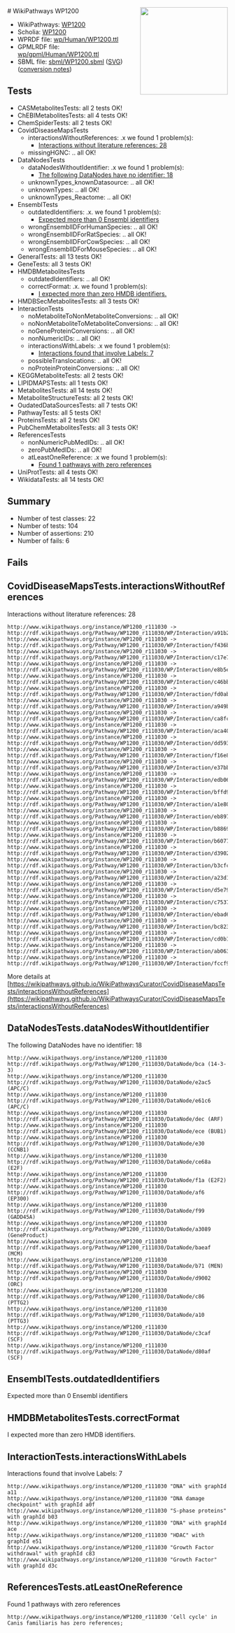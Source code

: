 <img style="float: right; width: 200px" src="../logo.png" />
# WikiPathways WP1200

* WikiPathways: [WP1200](https://identifiers.org/wikipathways:WP1200)
* Scholia: [WP1200](https://scholia.toolforge.org/wikipathways/WP1200)
* WPRDF file: [wp/Human/WP1200.ttl](../wp/Human/WP1200.ttl)
* GPMLRDF file: [wp/gpml/Human/WP1200.ttl](../wp/gpml/Human/WP1200.ttl)
* SBML file: [sbml/WP1200.sbml](../sbml/WP1200.sbml) ([SVG](../sbml/WP1200.svg)) ([conversion notes](../sbml/WP1200.txt))

## Tests
* CASMetabolitesTests: all 2 tests OK!
* ChEBIMetabolitesTests: all 4 tests OK!
* ChemSpiderTests: all 2 tests OK!
* CovidDiseaseMapsTests
    * interactionsWithoutReferences: .x we found 1 problem(s):
        * [Interactions without literature references: 28](#9701cd08)
    * missingHGNC: .. all OK!
* DataNodesTests
    * dataNodesWithoutIdentifier: .x we found 1 problem(s):
        * [The following DataNodes have no identifier: 18](#8792c498)
    * unknownTypes_knownDatasource: .. all OK!
    * unknownTypes: .. all OK!
    * unknownTypes_Reactome: .. all OK!
* EnsemblTests
    * outdatedIdentifiers: .x. we found 1 problem(s):
        * [Expected more than 0 Ensembl identifiers](#f44398b7)
    * wrongEnsemblIDForHumanSpecies: .. all OK!
    * wrongEnsemblIDForRatSpecies: .. all OK!
    * wrongEnsemblIDForCowSpecies: .. all OK!
    * wrongEnsemblIDForMouseSpecies: .. all OK!
* GeneralTests: all 13 tests OK!
* GeneTests: all 3 tests OK!
* HMDBMetabolitesTests
    * outdatedIdentifiers: .. all OK!
    * correctFormat: .x. we found 1 problem(s):
        * [I expected more than zero HMDB identifiers.](#ad154c1e)
* HMDBSecMetabolitesTests: all 3 tests OK!
* InteractionTests
    * noMetaboliteToNonMetaboliteConversions: .. all OK!
    * noNonMetaboliteToMetaboliteConversions: .. all OK!
    * noGeneProteinConversions: .. all OK!
    * nonNumericIDs: .. all OK!
    * interactionsWithLabels: .x we found 1 problem(s):
        * [Interactions found that involve Labels: 7](#630d267e)
    * possibleTranslocations: .. all OK!
    * noProteinProteinConversions: .. all OK!
* KEGGMetaboliteTests: all 2 tests OK!
* LIPIDMAPSTests: all 1 tests OK!
* MetabolitesTests: all 14 tests OK!
* MetaboliteStructureTests: all 2 tests OK!
* OudatedDataSourcesTests: all 7 tests OK!
* PathwayTests: all 5 tests OK!
* ProteinsTests: all 2 tests OK!
* PubChemMetabolitesTests: all 3 tests OK!
* ReferencesTests
    * nonNumericPubMedIDs: .. all OK!
    * zeroPubMedIDs: .. all OK!
    * atLeastOneReference: .x we found 1 problem(s):
        * [Found 1 pathways with zero references](#35eb778e)
* UniProtTests: all 4 tests OK!
* WikidataTests: all 14 tests OK!


## Summary

* Number of test classes: 22
* Number of tests: 104
* Number of assertions: 210
* Number of fails: 6

## Fails

<a name="9701cd08" />

## CovidDiseaseMapsTests.interactionsWithoutReferences

Interactions without literature references: 28
```
http://www.wikipathways.org/instance/WP1200_r111030 -> http://rdf.wikipathways.org/Pathway/WP1200_r111030/WP/Interaction/a91b2
http://www.wikipathways.org/instance/WP1200_r111030 -> http://rdf.wikipathways.org/Pathway/WP1200_r111030/WP/Interaction/f436b
http://www.wikipathways.org/instance/WP1200_r111030 -> http://rdf.wikipathways.org/Pathway/WP1200_r111030/WP/Interaction/c17e7
http://www.wikipathways.org/instance/WP1200_r111030 -> http://rdf.wikipathways.org/Pathway/WP1200_r111030/WP/Interaction/e8b5e
http://www.wikipathways.org/instance/WP1200_r111030 -> http://rdf.wikipathways.org/Pathway/WP1200_r111030/WP/Interaction/c46bb
http://www.wikipathways.org/instance/WP1200_r111030 -> http://rdf.wikipathways.org/Pathway/WP1200_r111030/WP/Interaction/fd0ab
http://www.wikipathways.org/instance/WP1200_r111030 -> http://rdf.wikipathways.org/Pathway/WP1200_r111030/WP/Interaction/a949b
http://www.wikipathways.org/instance/WP1200_r111030 -> http://rdf.wikipathways.org/Pathway/WP1200_r111030/WP/Interaction/ca8fc
http://www.wikipathways.org/instance/WP1200_r111030 -> http://rdf.wikipathways.org/Pathway/WP1200_r111030/WP/Interaction/aca40
http://www.wikipathways.org/instance/WP1200_r111030 -> http://rdf.wikipathways.org/Pathway/WP1200_r111030/WP/Interaction/dd593
http://www.wikipathways.org/instance/WP1200_r111030 -> http://rdf.wikipathways.org/Pathway/WP1200_r111030/WP/Interaction/f16e8
http://www.wikipathways.org/instance/WP1200_r111030 -> http://rdf.wikipathways.org/Pathway/WP1200_r111030/WP/Interaction/e37bb
http://www.wikipathways.org/instance/WP1200_r111030 -> http://rdf.wikipathways.org/Pathway/WP1200_r111030/WP/Interaction/edb06
http://www.wikipathways.org/instance/WP1200_r111030 -> http://rdf.wikipathways.org/Pathway/WP1200_r111030/WP/Interaction/bffd9
http://www.wikipathways.org/instance/WP1200_r111030 -> http://rdf.wikipathways.org/Pathway/WP1200_r111030/WP/Interaction/a1e80
http://www.wikipathways.org/instance/WP1200_r111030 -> http://rdf.wikipathways.org/Pathway/WP1200_r111030/WP/Interaction/eb897
http://www.wikipathways.org/instance/WP1200_r111030 -> http://rdf.wikipathways.org/Pathway/WP1200_r111030/WP/Interaction/b8869
http://www.wikipathways.org/instance/WP1200_r111030 -> http://rdf.wikipathways.org/Pathway/WP1200_r111030/WP/Interaction/b6077
http://www.wikipathways.org/instance/WP1200_r111030 -> http://rdf.wikipathways.org/Pathway/WP1200_r111030/WP/Interaction/d3902
http://www.wikipathways.org/instance/WP1200_r111030 -> http://rdf.wikipathways.org/Pathway/WP1200_r111030/WP/Interaction/b3cfc
http://www.wikipathways.org/instance/WP1200_r111030 -> http://rdf.wikipathways.org/Pathway/WP1200_r111030/WP/Interaction/a23d1
http://www.wikipathways.org/instance/WP1200_r111030 -> http://rdf.wikipathways.org/Pathway/WP1200_r111030/WP/Interaction/d5e79
http://www.wikipathways.org/instance/WP1200_r111030 -> http://rdf.wikipathways.org/Pathway/WP1200_r111030/WP/Interaction/c7537
http://www.wikipathways.org/instance/WP1200_r111030 -> http://rdf.wikipathways.org/Pathway/WP1200_r111030/WP/Interaction/ebad6
http://www.wikipathways.org/instance/WP1200_r111030 -> http://rdf.wikipathways.org/Pathway/WP1200_r111030/WP/Interaction/bc823
http://www.wikipathways.org/instance/WP1200_r111030 -> http://rdf.wikipathways.org/Pathway/WP1200_r111030/WP/Interaction/cd0b1
http://www.wikipathways.org/instance/WP1200_r111030 -> http://rdf.wikipathways.org/Pathway/WP1200_r111030/WP/Interaction/ab063
http://www.wikipathways.org/instance/WP1200_r111030 -> http://rdf.wikipathways.org/Pathway/WP1200_r111030/WP/Interaction/fccf9
```

More details at [https://wikipathways.github.io/WikiPathwaysCurator/CovidDiseaseMapsTests/interactionsWithoutReferences](https://wikipathways.github.io/WikiPathwaysCurator/CovidDiseaseMapsTests/interactionsWithoutReferences)

<a name="8792c498" />

## DataNodesTests.dataNodesWithoutIdentifier

The following DataNodes have no identifier: 18
```
http://www.wikipathways.org/instance/WP1200_r111030 http://rdf.wikipathways.org/Pathway/WP1200_r111030/DataNode/bca (14-3-3)
http://www.wikipathways.org/instance/WP1200_r111030 http://rdf.wikipathways.org/Pathway/WP1200_r111030/DataNode/e2ac5 (APC/C)
http://www.wikipathways.org/instance/WP1200_r111030 http://rdf.wikipathways.org/Pathway/WP1200_r111030/DataNode/e61c6 (APC/C)
http://www.wikipathways.org/instance/WP1200_r111030 http://rdf.wikipathways.org/Pathway/WP1200_r111030/DataNode/dec (ARF)
http://www.wikipathways.org/instance/WP1200_r111030 http://rdf.wikipathways.org/Pathway/WP1200_r111030/DataNode/ece (BUB1)
http://www.wikipathways.org/instance/WP1200_r111030 http://rdf.wikipathways.org/Pathway/WP1200_r111030/DataNode/e30 (CCNB1)
http://www.wikipathways.org/instance/WP1200_r111030 http://rdf.wikipathways.org/Pathway/WP1200_r111030/DataNode/ce68a (E2F)
http://www.wikipathways.org/instance/WP1200_r111030 http://rdf.wikipathways.org/Pathway/WP1200_r111030/DataNode/f1a (E2F2)
http://www.wikipathways.org/instance/WP1200_r111030 http://rdf.wikipathways.org/Pathway/WP1200_r111030/DataNode/af6 (EP300)
http://www.wikipathways.org/instance/WP1200_r111030 http://rdf.wikipathways.org/Pathway/WP1200_r111030/DataNode/f99 (GADD45A)
http://www.wikipathways.org/instance/WP1200_r111030 http://rdf.wikipathways.org/Pathway/WP1200_r111030/DataNode/a3089 (GeneProduct)
http://www.wikipathways.org/instance/WP1200_r111030 http://rdf.wikipathways.org/Pathway/WP1200_r111030/DataNode/baeaf (MCM)
http://www.wikipathways.org/instance/WP1200_r111030 http://rdf.wikipathways.org/Pathway/WP1200_r111030/DataNode/b71 (MEN)
http://www.wikipathways.org/instance/WP1200_r111030 http://rdf.wikipathways.org/Pathway/WP1200_r111030/DataNode/d9002 (ORC)
http://www.wikipathways.org/instance/WP1200_r111030 http://rdf.wikipathways.org/Pathway/WP1200_r111030/DataNode/c86 (PTTG2)
http://www.wikipathways.org/instance/WP1200_r111030 http://rdf.wikipathways.org/Pathway/WP1200_r111030/DataNode/a10 (PTTG3)
http://www.wikipathways.org/instance/WP1200_r111030 http://rdf.wikipathways.org/Pathway/WP1200_r111030/DataNode/c3caf (SCF)
http://www.wikipathways.org/instance/WP1200_r111030 http://rdf.wikipathways.org/Pathway/WP1200_r111030/DataNode/d80af (SCF)
```

<a name="f44398b7" />

## EnsemblTests.outdatedIdentifiers

Expected more than 0 Ensembl identifiers
<a name="ad154c1e" />

## HMDBMetabolitesTests.correctFormat

I expected more than zero HMDB identifiers.
<a name="630d267e" />

## InteractionTests.interactionsWithLabels

Interactions found that involve Labels: 7
```
http://www.wikipathways.org/instance/WP1200_r111030 "DNA" with graphId a11
http://www.wikipathways.org/instance/WP1200_r111030 "DNA damage checkpoint" with graphId a0f
http://www.wikipathways.org/instance/WP1200_r111030 "S-phase proteins" with graphId b03
http://www.wikipathways.org/instance/WP1200_r111030 "DNA" with graphId ace
http://www.wikipathways.org/instance/WP1200_r111030 "HDAC" with graphId e51
http://www.wikipathways.org/instance/WP1200_r111030 "Growth Factor 
withdrawal" with graphId c83
http://www.wikipathways.org/instance/WP1200_r111030 "Growth Factor" with graphId d3c
```

<a name="35eb778e" />

## ReferencesTests.atLeastOneReference

Found 1 pathways with zero references
```
http://www.wikipathways.org/instance/WP1200_r111030 'Cell cycle' in Canis familiaris has zero references; 
```

